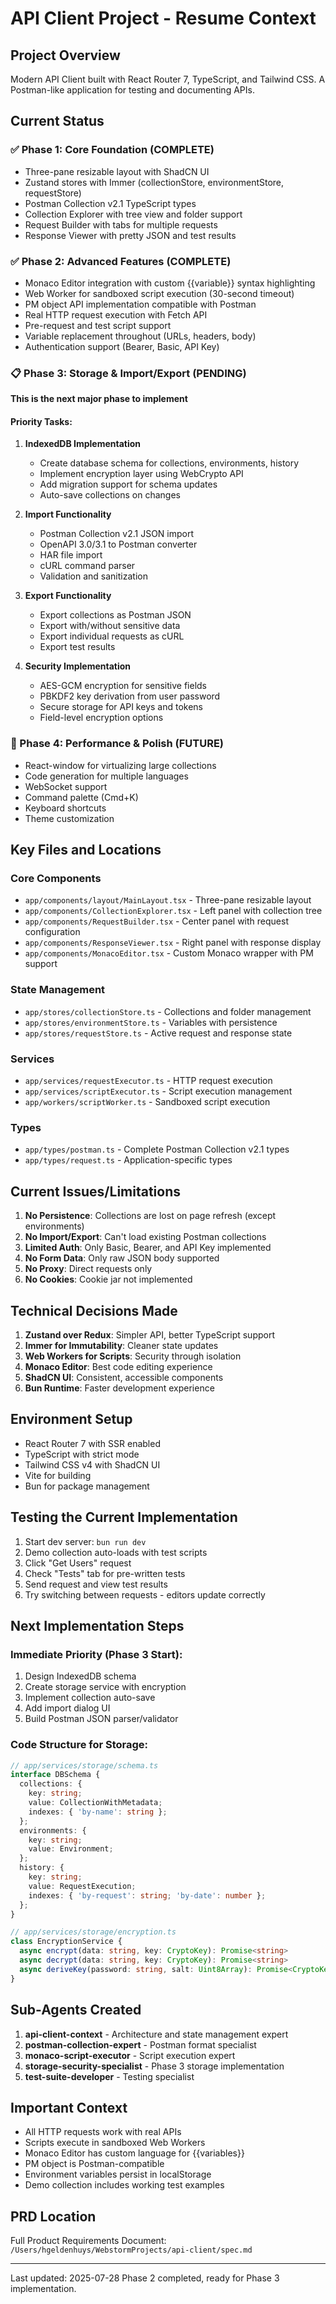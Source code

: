# API Client Project - Resume Context

## Project Overview
Modern API Client built with React Router 7, TypeScript, and Tailwind CSS. A Postman-like application for testing and documenting APIs.

## Current Status

### ✅ Phase 1: Core Foundation (COMPLETE)
- Three-pane resizable layout with ShadCN UI
- Zustand stores with Immer (collectionStore, environmentStore, requestStore)
- Postman Collection v2.1 TypeScript types
- Collection Explorer with tree view and folder support
- Request Builder with tabs for multiple requests
- Response Viewer with pretty JSON and test results

### ✅ Phase 2: Advanced Features (COMPLETE)
- Monaco Editor integration with custom {{variable}} syntax highlighting
- Web Worker for sandboxed script execution (30-second timeout)
- PM object API implementation compatible with Postman
- Real HTTP request execution with Fetch API
- Pre-request and test script support
- Variable replacement throughout (URLs, headers, body)
- Authentication support (Bearer, Basic, API Key)

### 📋 Phase 3: Storage & Import/Export (PENDING)
**This is the next major phase to implement**

#### Priority Tasks:
1. **IndexedDB Implementation**
   - Create database schema for collections, environments, history
   - Implement encryption layer using WebCrypto API
   - Add migration support for schema updates
   - Auto-save collections on changes

2. **Import Functionality**
   - Postman Collection v2.1 JSON import
   - OpenAPI 3.0/3.1 to Postman converter
   - HAR file import
   - cURL command parser
   - Validation and sanitization

3. **Export Functionality**
   - Export collections as Postman JSON
   - Export with/without sensitive data
   - Export individual requests as cURL
   - Export test results

4. **Security Implementation**
   - AES-GCM encryption for sensitive fields
   - PBKDF2 key derivation from user password
   - Secure storage for API keys and tokens
   - Field-level encryption options

### 🔮 Phase 4: Performance & Polish (FUTURE)
- React-window for virtualizing large collections
- Code generation for multiple languages
- WebSocket support
- Command palette (Cmd+K)
- Keyboard shortcuts
- Theme customization

## Key Files and Locations

### Core Components
- `app/components/layout/MainLayout.tsx` - Three-pane resizable layout
- `app/components/CollectionExplorer.tsx` - Left panel with collection tree
- `app/components/RequestBuilder.tsx` - Center panel with request configuration
- `app/components/ResponseViewer.tsx` - Right panel with response display
- `app/components/MonacoEditor.tsx` - Custom Monaco wrapper with PM support

### State Management
- `app/stores/collectionStore.ts` - Collections and folder management
- `app/stores/environmentStore.ts` - Variables with persistence
- `app/stores/requestStore.ts` - Active request and response state

### Services
- `app/services/requestExecutor.ts` - HTTP request execution
- `app/services/scriptExecutor.ts` - Script execution management
- `app/workers/scriptWorker.ts` - Sandboxed script execution

### Types
- `app/types/postman.ts` - Complete Postman Collection v2.1 types
- `app/types/request.ts` - Application-specific types

## Current Issues/Limitations

1. **No Persistence**: Collections are lost on page refresh (except environments)
2. **No Import/Export**: Can't load existing Postman collections
3. **Limited Auth**: Only Basic, Bearer, and API Key implemented
4. **No Form Data**: Only raw JSON body supported
5. **No Proxy**: Direct requests only
6. **No Cookies**: Cookie jar not implemented

## Technical Decisions Made

1. **Zustand over Redux**: Simpler API, better TypeScript support
2. **Immer for Immutability**: Cleaner state updates
3. **Web Workers for Scripts**: Security through isolation
4. **Monaco Editor**: Best code editing experience
5. **ShadCN UI**: Consistent, accessible components
6. **Bun Runtime**: Faster development experience

## Environment Setup
- React Router 7 with SSR enabled
- TypeScript with strict mode
- Tailwind CSS v4 with ShadCN UI
- Vite for building
- Bun for package management

## Testing the Current Implementation

1. Start dev server: `bun run dev`
2. Demo collection auto-loads with test scripts
3. Click "Get Users" request
4. Check "Tests" tab for pre-written tests
5. Send request and view test results
6. Try switching between requests - editors update correctly

## Next Implementation Steps

### Immediate Priority (Phase 3 Start):
1. Design IndexedDB schema
2. Create storage service with encryption
3. Implement collection auto-save
4. Add import dialog UI
5. Build Postman JSON parser/validator

### Code Structure for Storage:
```typescript
// app/services/storage/schema.ts
interface DBSchema {
  collections: {
    key: string;
    value: CollectionWithMetadata;
    indexes: { 'by-name': string };
  };
  environments: {
    key: string;
    value: Environment;
  };
  history: {
    key: string;
    value: RequestExecution;
    indexes: { 'by-request': string; 'by-date': number };
  };
}

// app/services/storage/encryption.ts
class EncryptionService {
  async encrypt(data: string, key: CryptoKey): Promise<string>
  async decrypt(data: string, key: CryptoKey): Promise<string>
  async deriveKey(password: string, salt: Uint8Array): Promise<CryptoKey>
}
```

## Sub-Agents Created
1. **api-client-context** - Architecture and state management expert
2. **postman-collection-expert** - Postman format specialist
3. **monaco-script-executor** - Script execution expert
4. **storage-security-specialist** - Phase 3 storage implementation
5. **test-suite-developer** - Testing specialist

## Important Context
- All HTTP requests work with real APIs
- Scripts execute in sandboxed Web Workers
- Monaco Editor has custom language for {{variables}}
- PM object is Postman-compatible
- Environment variables persist in localStorage
- Demo collection includes working test examples

## PRD Location
Full Product Requirements Document: `/Users/hgeldenhuys/WebstormProjects/api-client/spec.md`

---

Last updated: 2025-07-28
Phase 2 completed, ready for Phase 3 implementation.